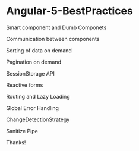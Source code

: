 # Angular-5-BestPractices

<p> Smart component and Dumb Componets<p>
<p> Communication between components<p>
<p> Sorting of data on demand</p>
<p> Pagination on demand</p>
<p> SessionStorage API<p>
<p> Reactive forms</p>
<p> Routing and Lazy Loading</p>
<p> Global Error Handling</p>
<p> ChangeDetectionStrategy</p>
<p> Sanitize Pipe</p>

 Thanks!

